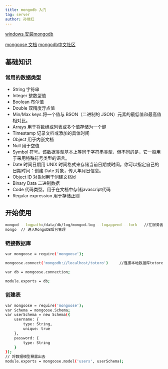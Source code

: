 ```yaml
---
title: mongodb 入门
tag: server
author: 孙继红
---
```

[windows 安装mongodb](http://www.runoob.com/mongodb/mongodb-window-install.html)

[mongoose 文档](http://www.nodeclass.com/api/mongoose.html)
[mongodb中文社区](http://www.mongoing.com/)
## 基础知识
### 常用的数据类型
* String 字符串
* Integer 整数型值
* Boolean 布尔值
* Double 双精度浮点值
* Min/Max keys 将一个值与 BSON（二进制的 JSON）元素的最低值和最高值相对比。
* Arrays 用于将数组或列表或多个值存储为一个键
* Timestamp 记录文档或添加的具体时间
* Object 用于内嵌文档
* Null 用于空值
* Symbol 符号。该数据类型基本上等同于字符串类型，但不同的是，它一般用于采用特殊符号类型的语言。
* Date 时间日期用 UNIX 时间格式来存储当前日期或时间。你可以指定自己的日期时间：创建 Date 对象，传入年月日信息。
* Object ID 对象Id用于创建文档id
* Binary Data 二进制数据
* Code 代码类型。用于在文档中存储javascript代码
* Regular expression 用于存储正则
## 开始使用
```bash
mongod --logpath=/data/db/log/mongod.log --logappend --fork   //在服务器后台进程中打开
mongo  // 进入MongoDB后台管理
```
### 链接数据库
```bash
var mongoose = require('mongoose');

mongoose.connect('mongodb://localhost/totoro')     //连接本地数据库totoro

var db = mongoose.connection;

module.exports = db;
```
### 创建表
```bash
var mongoose = require('mongoose');
var Schema = mongoose.Schema;
var userSchema = new Schema({
    username: {
        type: String,
        unique: true
    },
    password: {
        type: String
    }
});
// 将数据模型暴露出去
module.exports = mongoose.model('users', userSchema);
```
